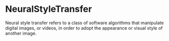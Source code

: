 # NeuralStyleTransfer
Neural style transfer refers to a class of software algorithms that manipulate digital images, or videos, in order to adopt the appearance or visual style of another image. 
